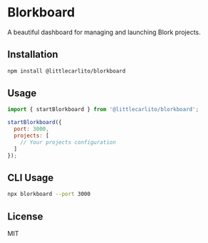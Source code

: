 # Blorkboard

A beautiful dashboard for managing and launching Blork projects.

## Installation

```bash
npm install @littlecarlito/blorkboard
```

## Usage

```javascript
import { startBlorkboard } from '@littlecarlito/blorkboard';

startBlorkboard({
  port: 3000,
  projects: [
    // Your projects configuration
  ]
});
```

## CLI Usage

```bash
npx blorkboard --port 3000
```

## License

MIT 